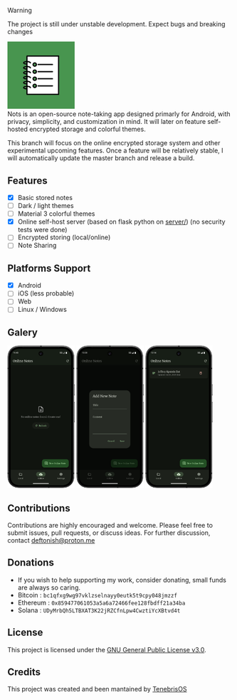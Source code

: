 > [!WARNING]
> The project is still under unstable development. Expect bugs and breaking changes
<div align="left">
<img src="logo.jpg" style="width:30%;">
</div>
Nots is an open-source note-taking app designed primarly for Android, with privacy, simplicity, and customization in mind.  
It will later on feature self-hosted encrypted storage and colorful themes.

This branch will focus on the online encrypted storage system and other experimental upcoming features. Once a feature will be relatively stable, I will automatically update the master branch and release a build.

## Features
- [x] Basic stored notes
- [ ] Dark / light themes
- [ ] Material 3 colorful themes
- [x] Online self-host server (based on flask python on [server/](https://github.com/TenebrisOS/Nots/tree/dev/server)) (no security tests were done)
- [ ] Encrypted storing (local/online)
- [ ] Note Sharing

## Platforms Support
- [x] Android
- [ ] iOS (less probable)
- [ ] Web
- [ ] Linux / Windows

## Galery
<div align="left">
<img src=".github/assets/sc13.png" style="width:30%;">
<img src=".github/assets/sc15.png" style="width:30%;">
<img src=".github/assets/sc14.png" style="width:30%;">
</div>

## Contributions
Contributions are highly encouraged and welcome. Please feel free to submit issues, pull requests, or discuss ideas. For further discussion, contact deftonish@proton.me

## Donations
- If you wish to help supporting my work, consider donating, small funds are always so caring.
- Bitcoin : ```bc1qfxg9wg97vklzselnayy0eutk5t9cpy048jmzzf```
- Ethereum : ```0x859477061053a5a6a72466fee128fbdff21a34ba```
- Solana : ```UDyMrbQh5LTBXAT3K22jRZCfnLpw4CwztiYcXBtvd4t```

## License
This project is licensed under the [GNU General Public License v3.0](LICENSE).

## Credits
This project was created and been mantained by [TenebrisOS](https://github.com/TenebrisOS)
